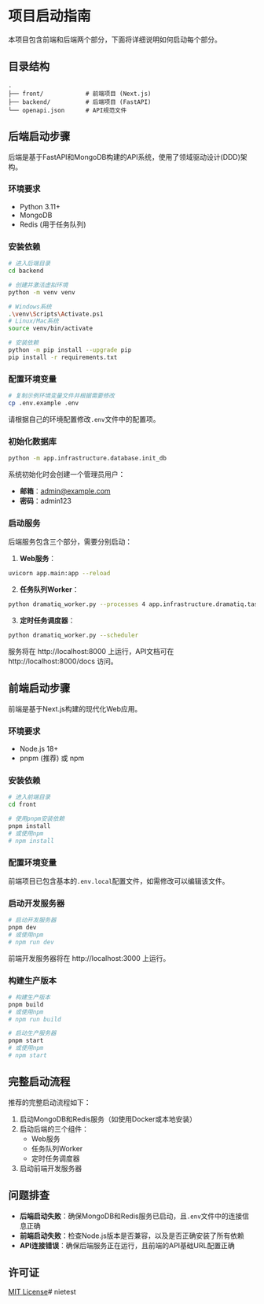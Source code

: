 # 项目启动指南

本项目包含前端和后端两个部分，下面将详细说明如何启动每个部分。

## 目录结构

```
.
├── front/            # 前端项目 (Next.js)
├── backend/          # 后端项目 (FastAPI)
└── openapi.json      # API规范文件
```

## 后端启动步骤

后端是基于FastAPI和MongoDB构建的API系统，使用了领域驱动设计(DDD)架构。

### 环境要求

- Python 3.11+
- MongoDB
- Redis (用于任务队列)

### 安装依赖

```bash
# 进入后端目录
cd backend

# 创建并激活虚拟环境
python -m venv venv

# Windows系统
.\venv\Scripts\Activate.ps1
# Linux/Mac系统
source venv/bin/activate

# 安装依赖
python -m pip install --upgrade pip
pip install -r requirements.txt
```

### 配置环境变量

```bash
# 复制示例环境变量文件并根据需要修改
cp .env.example .env
```

请根据自己的环境配置修改`.env`文件中的配置项。

### 初始化数据库

```bash
python -m app.infrastructure.database.init_db
```

系统初始化时会创建一个管理员用户：
- **邮箱**：admin@example.com
- **密码**：admin123

### 启动服务

后端服务包含三个部分，需要分别启动：

1. **Web服务**：
```bash
uvicorn app.main:app --reload
```

2. **任务队列Worker**：
```bash
python dramatiq_worker.py --processes 4 app.infrastructure.dramatiq.tasks
```

3. **定时任务调度器**：
```bash
python dramatiq_worker.py --scheduler
```

服务将在 http://localhost:8000 上运行，API文档可在 http://localhost:8000/docs 访问。

## 前端启动步骤

前端是基于Next.js构建的现代化Web应用。

### 环境要求

- Node.js 18+
- pnpm (推荐) 或 npm

### 安装依赖

```bash
# 进入前端目录
cd front

# 使用pnpm安装依赖
pnpm install
# 或使用npm
# npm install
```

### 配置环境变量

前端项目已包含基本的`.env.local`配置文件，如需修改可以编辑该文件。

### 启动开发服务器

```bash
# 启动开发服务器
pnpm dev
# 或使用npm
# npm run dev
```

前端开发服务器将在 http://localhost:3000 上运行。

### 构建生产版本

```bash
# 构建生产版本
pnpm build
# 或使用npm
# npm run build

# 启动生产服务器
pnpm start
# 或使用npm
# npm start
```

## 完整启动流程

推荐的完整启动流程如下：

1. 启动MongoDB和Redis服务（如使用Docker或本地安装）
2. 启动后端的三个组件：
   - Web服务
   - 任务队列Worker
   - 定时任务调度器
3. 启动前端开发服务器

## 问题排查

- **后端启动失败**：确保MongoDB和Redis服务已启动，且`.env`文件中的连接信息正确
- **前端启动失败**：检查Node.js版本是否兼容，以及是否正确安装了所有依赖
- **API连接错误**：确保后端服务正在运行，且前端的API基础URL配置正确

## 许可证

[MIT License](LICENSE)#   n i e t e s t 
 
 